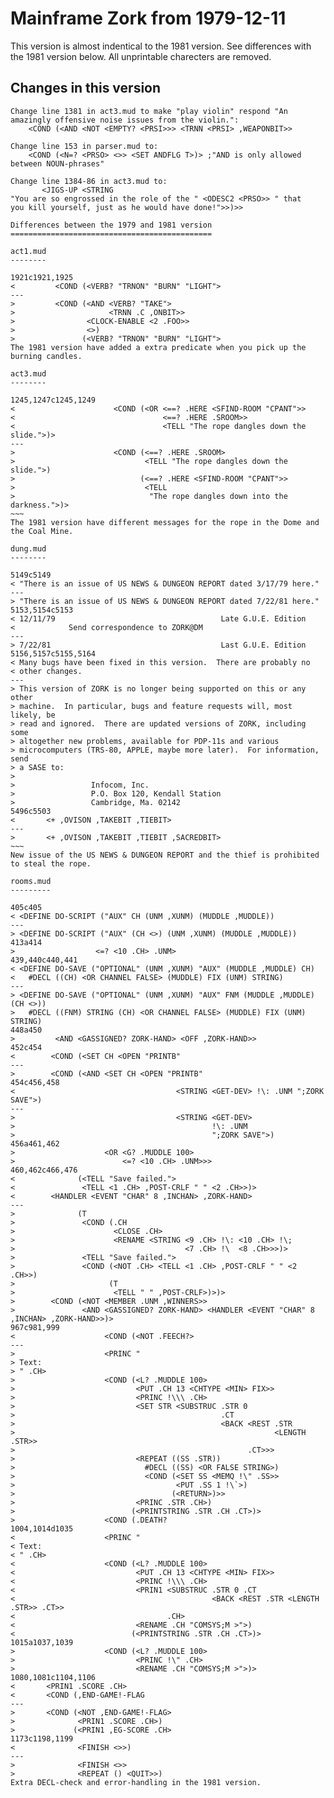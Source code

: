 # Mainframe Zork from 1979-12-11
This version is almost indentical to the 1981 version. See differences with the 1981 version below.
All unprintable charecters are removed.

## Changes in this version
~~~~
Change line 1381 in act3.mud to make "play violin" respond "An amazingly offensive noise issues from the violin.":
	<COND (<AND <NOT <EMPTY? <PRSI>>> <TRNN <PRSI> ,WEAPONBIT>>
	   
Change line 153 in parser.mud to:
	<COND (<N=? <PRSO> <>> <SET ANDFLG T>)> ;"AND is only allowed between NOUN-phrases"

Change line 1384-86 in act3.mud to:
	   <JIGS-UP <STRING
"You are so engrossed in the role of the " <ODESC2 <PRSO>> " that
you kill yourself, just as he would have done!">>)>>

Differences between the 1979 and 1981 version
=============================================

act1.mud
--------

1921c1921,1925
<         <COND (<VERB? "TRNON" "BURN" "LIGHT">
---
>         <COND (<AND <VERB? "TAKE">
>                     <TRNN .C ,ONBIT>>
>                <CLOCK-ENABLE <2 .FOO>>
>                <>)
>               (<VERB? "TRNON" "BURN" "LIGHT">
The 1981 version have added a extra predicate when you pick up the burning candles.

act3.mud
--------

1245,1247c1245,1249
<                      <COND (<OR <==? .HERE <SFIND-ROOM "CPANT">>
<                                 <==? .HERE .SROOM>>
<                                 <TELL "The rope dangles down the slide.">)>
---
>                      <COND (<==? .HERE .SROOM>
>                             <TELL "The rope dangles down the slide.">)
>                            (<==? .HERE <SFIND-ROOM "CPANT">>
>                             <TELL
>                              "The rope dangles down into the darkness.">)>
~~~
The 1981 version have different messages for the rope in the Dome and the Coal Mine.

dung.mud
--------

5149c5149
< "There is an issue of US NEWS & DUNGEON REPORT dated 3/17/79 here."
---
> "There is an issue of US NEWS & DUNGEON REPORT dated 7/22/81 here."
5153,5154c5153
< 12/11/79                                     Late G.U.E. Edition
<            Send correspondence to ZORK@DM
---
> 7/22/81                                      Last G.U.E. Edition
5156,5157c5155,5164
< Many bugs have been fixed in this version.  There are probably no
< other changes.
---
> This version of ZORK is no longer being supported on this or any other
> machine.  In particular, bugs and feature requests will, most likely, be
> read and ignored.  There are updated versions of ZORK, including some
> altogether new problems, available for PDP-11s and various
> microcomputers (TRS-80, APPLE, maybe more later).  For information, send
> a SASE to:
>
>                 Infocom, Inc.
>                 P.O. Box 120, Kendall Station
>                 Cambridge, Ma. 02142
5496c5503
<       <+ ,OVISON ,TAKEBIT ,TIEBIT>
---
>       <+ ,OVISON ,TAKEBIT ,TIEBIT ,SACREDBIT>
~~~
New issue of the US NEWS & DUNGEON REPORT and the thief is prohibited to steal the rope.

rooms.mud
---------

405c405
< <DEFINE DO-SCRIPT ("AUX" CH (UNM ,XUNM) (MUDDLE ,MUDDLE))
---
> <DEFINE DO-SCRIPT ("AUX" (CH <>) (UNM ,XUNM) (MUDDLE ,MUDDLE))
413a414
>                  <=? <10 .CH> .UNM>
439,440c440,441
< <DEFINE DO-SAVE ("OPTIONAL" (UNM ,XUNM) "AUX" (MUDDLE ,MUDDLE) CH)
<   #DECL ((CH) <OR CHANNEL FALSE> (MUDDLE) FIX (UNM) STRING)
---
> <DEFINE DO-SAVE ("OPTIONAL" (UNM ,XUNM) "AUX" FNM (MUDDLE ,MUDDLE) (CH <>))
>   #DECL ((FNM) STRING (CH) <OR CHANNEL FALSE> (MUDDLE) FIX (UNM) STRING)
448a450
>         <AND <GASSIGNED? ZORK-HAND> <OFF ,ZORK-HAND>>
452c454
<        <COND (<SET CH <OPEN "PRINTB"
---
>        <COND (<AND <SET CH <OPEN "PRINTB"
454c456,458
<                                    <STRING <GET-DEV> !\: .UNM ";ZORK SAVE">)
---
>                                    <STRING <GET-DEV>
>                                            !\: .UNM
>                                            ";ZORK SAVE">)
456a461,462
>                    <OR <G? .MUDDLE 100>
>                        <=? <10 .CH> .UNM>>>
460,462c466,476
<              (<TELL "Save failed.">
<               <TELL <1 .CH> ,POST-CRLF " " <2 .CH>>)>
<        <HANDLER <EVENT "CHAR" 8 ,INCHAN> ,ZORK-HAND>
---
>              (T
>               <COND (.CH
>                      <CLOSE .CH>
>                      <RENAME <STRING <9 .CH> !\: <10 .CH> !\;
>                                      <7 .CH> !\  <8 .CH>>>)>
>               <TELL "Save failed.">
>               <COND (<NOT .CH> <TELL <1 .CH> ,POST-CRLF " " <2 .CH>>)
>                     (T
>                      <TELL " " ,POST-CRLF>)>)>
>        <COND (<NOT <MEMBER .UNM ,WINNERS>>
>               <AND <GASSIGNED? ZORK-HAND> <HANDLER <EVENT "CHAR" 8 ,INCHAN> ,ZORK-HAND>>)>
967c981,999
<                    <COND (<NOT .FEECH?>
---
>                    <PRINC "
> Text:
> " .CH>
>                    <COND (<L? .MUDDLE 100>
>                           <PUT .CH 13 <CHTYPE <MIN> FIX>>
>                           <PRINC !\\\ .CH>
>                           <SET STR <SUBSTRUC .STR 0
>                                              .CT
>                                              <BACK <REST .STR
>                                                          <LENGTH .STR>>
>                                                    .CT>>>
>                           <REPEAT ((SS .STR))
>                             #DECL ((SS) <OR FALSE STRING>)
>                             <COND (<SET SS <MEMQ !\" .SS>>
>                                    <PUT .SS 1 !\`>)
>                                   (<RETURN>)>>
>                           <PRINC .STR .CH>)
>                          (<PRINTSTRING .STR .CH .CT>)>
>                    <COND (.DEATH?
1004,1014d1035
<                    <PRINC "
< Text:
< " .CH>
<                    <COND (<L? .MUDDLE 100>
<                           <PUT .CH 13 <CHTYPE <MIN> FIX>>
<                           <PRINC !\\\ .CH>
<                           <PRIN1 <SUBSTRUC .STR 0 .CT
<                                            <BACK <REST .STR <LENGTH .STR>> .CT>>
<                                  .CH>
<                           <RENAME .CH "COMSYS;M >">)
<                          (<PRINTSTRING .STR .CH .CT>)>
1015a1037,1039
>                    <COND (<L? .MUDDLE 100>
>                           <PRINC !\" .CH>
>                           <RENAME .CH "COMSYS;M >">)>
1080,1081c1104,1106
<       <PRIN1 .SCORE .CH>
<       <COND (,END-GAME!-FLAG
---
>       <COND (<NOT ,END-GAME!-FLAG>
>              <PRIN1 .SCORE .CH>)
>             (<PRIN1 ,EG-SCORE .CH>
1173c1198,1199
<              <FINISH <>>)
---
>              <FINISH <>>
>              <REPEAT () <QUIT>>)
Extra DECL-check and error-handling in the 1981 version.
